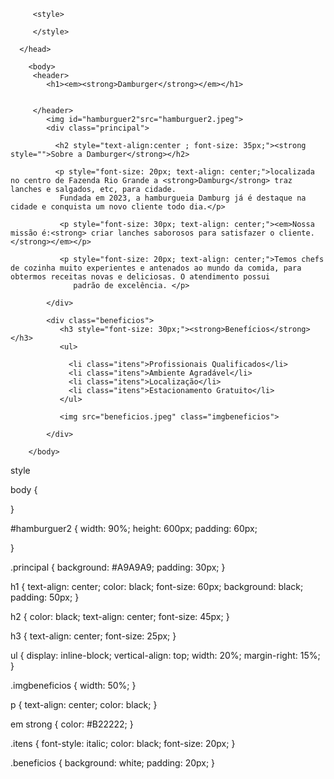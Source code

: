 <!DOCTYPE html>
<html lang="pt-br">
     <head>
          <meta charset="UTF-8">
          <title>damburger.com</title>
         <link rel="stylesheet" href="style.css">
       
         <style>

         </style>
    
      </head>
   
        <body>
         <header>
            <h1><em><strong>Damburger</strong></em></h1>


         </header>
            <img id="hamburguer2"src="hamburguer2.jpeg">
            <div class="principal">

              <h2 style="text-align:center ; font-size: 35px;"><strong style="">Sobre a Damburger</strong></h2>

              <p style="font-size: 20px; text-align: center;">localizada no centro de Fazenda Rio Grande a <strong>Damburg</strong> traz lanches e salgados, etc, para cidade. 
               Fundada em 2023, a hamburgueia Damburg já é destaque na cidade e conquista um novo cliente todo dia.</p>
          
               <p style="font-size: 30px; text-align: center;"><em>Nossa missão é:<strong> criar lanches saborosos para satisfazer o cliente.</strong></em></p>
          
               <p style="font-size: 20px; text-align: center;">Temos chefs de cozinha muito experientes e antenados ao mundo da comida, para obtermos receitas novas e deliciosas. O atendimento possui
                  padrão de excelência. </p>

            </div>

            <div class="beneficios">
               <h3 style="font-size: 30px;"><strong>Benefícios</strong></h3>
               <ul>

                 <li class="itens">Profissionais Qualificados</li> 
                 <li class="itens">Ambiente Agradável</li>
                 <li class="itens">Localização</li>
                 <li class="itens">Estacionamento Gratuito</li>
               </ul>   

               <img src="beneficios.jpeg" class="imgbeneficios">

            </div>

        </body>
    


style

body {
	
}

#hamburguer2 {
	width: 90%;
	height: 600px;
	padding: 60px;
	
}

.principal {
	background: #A9A9A9;
	padding: 30px;
}

h1 {
	text-align: center;
	color: black;
	font-size: 60px;
	background: black;
	padding: 50px;
}

h2 {
	color: black;
	text-align: center;
	font-size: 45px;
}

h3 {
	text-align: center;
	font-size: 25px;
}

ul {
	display: inline-block;
	vertical-align: top;
	width: 20%;
	margin-right: 15%;
}

.imgbeneficios {
	width: 50%;
}

p {
	text-align: center;
	color: black;
}

em strong {
	color: #B22222;
}

.itens {
	font-style: italic;
	color: black;
	font-size: 20px;
}

.beneficios {
	background: white;
	padding: 20px;
}
